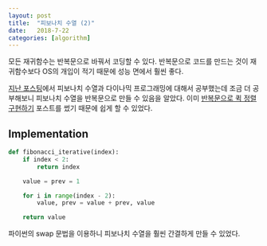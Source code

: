 ```yaml
---
layout: post
title:  "피보나치 수열 (2)"
date:   2018-7-22
categories: [algorithm]
---
```


<p class="intro"><span class="dropcap">모</span>든 재귀함수는 반복문으로 바꿔서 코딩할 수 있다. 반복문으로 코드를 만드는 것이 재귀함수보다 OS의 개입이 적기 때문에 성능 면에서 훨씬 좋다.</p>

[지난 포스팅]에서 피보나치 수열과 다이나믹 프로그래밍에 대해서 공부했는데 조금 더 공부해보니 피보나치 수열을 반복문으로 만들 수 있음을 알았다. 이미 [반복문으로 퀵 정렬 구현하기] 포스트를 썼기 때문에 쉽게 할 수 있었다.

## Implementation

```python
def fibonacci_iterative(index):
    if index < 2:
        return index

    value = prev = 1

    for i in range(index - 2):
        value, prev = value + prev, value

    return value
```

파이썬의 swap 문법을 이용하니 피보나치 수열을 훨씬 간결하게 만들 수 있었다.    

[지난 포스팅]: https://yeojin-dev.github.io/blog/fibonacci-number-1/
[반복문으로 퀵 정렬 구현하기]: https://yeojin-dev.github.io/blog/iterative-quick-sort/
